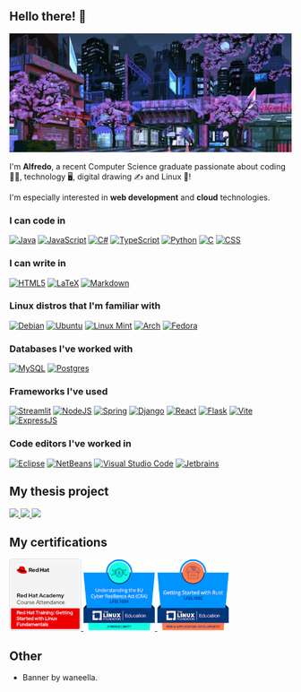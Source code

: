 ## Hello there! 👋

[![Banner by waneella](Banner.webp)](#)

I'm **Alfredo**, a recent Computer Science graduate passionate about coding 🧑‍💻, technology 🖥️, digital drawing ✍️ and Linux 🐧!

I'm especially interested in **web development** and **cloud** technologies.

### I can code in

[![Java](https://img.shields.io/badge/Java%20(SE%2C%20EE)-e11f21?style=for-the-badge&logo=openjdk&logoColor=white)](#) <!--![Rust](https://img.shields.io/badge/Rust-D34516?style=for-the-badge&logo=rust&logoColor=white)-->
[![JavaScript](https://img.shields.io/badge/JavaScript-f7a813?style=for-the-badge&logo=javascript&logoColor=white)](#)
[![C#](https://custom-icon-badges.demolab.com/badge/C%23-%23239120.svg?style=for-the-badge&logo=cshrp&logoColor=white)](#)
[![TypeScript](https://img.shields.io/badge/TypeScript-007ACC?style=for-the-badge&logo=typescript&logoColor=white)](#)
[![Python](https://img.shields.io/badge/Python-306998?style=for-the-badge&logo=python&logoColor=white)](#)
[![C](https://img.shields.io/badge/C-00599C?style=for-the-badge&logo=c&logoColor=white)](#)
[![CSS](https://img.shields.io/badge/CSS-663399?style=for-the-badge&logo=css&logoColor=white)](#)

### I can write in

[![HTML5](https://img.shields.io/badge/HTML5-E34F26?style=for-the-badge&logo=html5&logoColor=white)](#)
[![LaTeX](https://img.shields.io/badge/LaTeX-008080?style=for-the-badge&logo=latex&logoColor=white)](#)
[![Markdown](https://img.shields.io/badge/Markdown-404d59?style=for-the-badge&logo=markdown&logoColor=white)](#)

### Linux distros that I'm familiar with

[![Debian](https://img.shields.io/badge/Debian-A81D33?style=for-the-badge&logo=debian&logoColor=fff)](#)
[![Ubuntu](https://img.shields.io/badge/Ubuntu-E95420?style=for-the-badge&logo=ubuntu&logoColor=white)](#)
[![Linux Mint](https://img.shields.io/badge/Linux%20Mint-72ae34?style=for-the-badge&logo=Linux%20Mint&logoColor=white)](#)
[![Arch](https://img.shields.io/badge/Arch%20Linux-1793D1?logo=arch-linux&logoColor=fff&style=for-the-badge)](#)
[![Fedora](https://img.shields.io/badge/Fedora_❤️-294172?style=for-the-badge&logo=fedora&logoColor=white)](#)

### Databases I've worked with

[![MySQL](https://img.shields.io/badge/MySQL-4479A1?style=for-the-badge&logo=mysql&logoColor=fff)](#)
[![Postgres](https://img.shields.io/badge/Postgres-%23316192?style=for-the-badge&logo=postgresql&logoColor=white)](#)

### Frameworks I've used

[![Streamlit](https://img.shields.io/badge/Streamlit-fe4b4b?style=for-the-badge&logo=streamlit&logoColor=white)](#)
[![NodeJS](https://img.shields.io/badge/node.js-6DA55F?style=for-the-badge&logo=node.js&logoColor=white)](#)
[![Spring](https://img.shields.io/badge/spring_boot-6db33f?style=for-the-badge&logo=spring&logoColor=white)](#)
[![Django](https://img.shields.io/badge/django-092e20?style=for-the-badge&logo=django&logoColor=white)](#)
[![React](https://img.shields.io/badge/React-0081A3?style=for-the-badge&logo=react&logoColor=white)](#)
[![Flask](https://img.shields.io/badge/flask-0f3865?style=for-the-badge&logo=flask&logoColor=white)](#)
[![Vite](https://img.shields.io/badge/Vite-646CFF?style=for-the-badge&logo=vite&logoColor=white)](#)
[![ExpressJS](https://img.shields.io/badge/express%20JS-404d59?style=for-the-badge&logo=express&logoColor=white)](#)

### Code editors I've worked in

[![Eclipse](https://img.shields.io/badge/Eclipse-FE7A16?style=for-the-badge&logo=Eclipse&logoColor=white)](#)
[![NetBeans](https://img.shields.io/badge/NetBeans-7e9b29?style=for-the-badge&logo=apache-netbeans-ide&logoColor=white)](#)
[![Visual Studio Code](https://custom-icon-badges.demolab.com/badge/Visual%20Studio%20Code-0078d7.svg?style=for-the-badge&logo=vsc&logoColor=white)](#)
[![Jetbrains](https://img.shields.io/badge/JetBrains-FE2857?style=for-the-badge&logo=jetbrains&logoColor=white)](#)

## My thesis project

<a href="https://github.com/isislab-unisa/vm-lab#readme" target="_blank">
  <picture>
    <source
      srcset="https://github-readme-stats.vercel.app/api/pin/?username=isislab-unisa&repo=vm-lab&theme=dark"
      media="(prefers-color-scheme: dark)"
    />
    <source
      srcset="https://github-readme-stats.vercel.app/api/pin/?username=isislab-unisa&repo=vm-lab"
      media="(prefers-color-scheme: light), (prefers-color-scheme: no-preference)"
    />
    <img src="https://github-readme-stats.vercel.app/api/pin/?username=isislab-unisa&repo=vm-lab" />
  </picture>
</a>
<a href="https://github.com/isislab-unisa/alfresco-sftp#readme" target="_blank">
  <picture>
    <source
      srcset="https://github-readme-stats.vercel.app/api/pin/?username=isislab-unisa&repo=alfresco-sftp&theme=dark"
      media="(prefers-color-scheme: dark)"
    />
    <source
      srcset="https://github-readme-stats.vercel.app/api/pin/?username=isislab-unisa&repo=alfresco-sftp"
      media="(prefers-color-scheme: light), (prefers-color-scheme: no-preference)"
    />
    <img src="https://github-readme-stats.vercel.app/api/pin/?username=isislab-unisa&repo=alfresco-sftp" />
  </picture>
</a>
<a href="https://github.com/isislab-unisa/alfresco-ssh#readme" target="_blank">
  <picture>
    <source
      srcset="https://github-readme-stats.vercel.app/api/pin/?username=isislab-unisa&repo=alfresco-ssh&theme=dark"
      media="(prefers-color-scheme: dark)"
    />
    <source
      srcset="https://github-readme-stats.vercel.app/api/pin/?username=isislab-unisa&repo=alfresco-ssh"
      media="(prefers-color-scheme: light), (prefers-color-scheme: no-preference)"
    />
    <img src="https://github-readme-stats.vercel.app/api/pin/?username=isislab-unisa&repo=alfresco-ssh" />
  </picture>
</a>

## My certifications

<a href="https://www.credly.com/badges/5725a674-b719-4c0c-8d52-02fe8375ba3c/public_url" target="_blank">
  <img height=128 width=128 src="certifications/red-hat-training-getting-started-with-linux-fundame.1.png">
</a>

<a href="https://www.credly.com/badges/b7e8014e-460d-4e6c-a180-d4827baca84f/public_url" target="_blank">
  <img height=128 width=128 src="certifications/lfel1001-understanding-the-eu-cyber-resilience-act-.png">
</a>

<a href="https://www.credly.com/badges/84dacc47-f66f-41ea-b4da-1ed5dc31f9ce/public_url" target="_blank">
  <img height=128 width=128 src="certifications/lfel1002-getting-started-with-rust.png">
</a>

## Other

- Banner by waneella.
